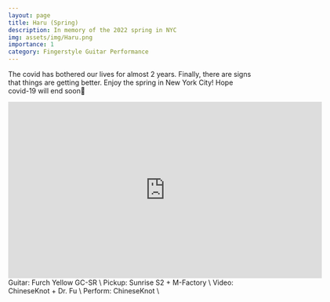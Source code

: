 ```yaml
---
layout: page
title: Haru (Spring)
description: In memory of the 2022 spring in NYC
img: assets/img/Haru.png
importance: 1
category: Fingerstyle Guitar Performance
---
```


The covid has bothered our lives for almost 2 years. Finally, there are signs that things are getting better.
Enjoy the spring in New York City! 
Hope covid-19 will end soon🙏

<iframe width="640" height="360" src="https://www.youtube.com/embed/51iCgXm6D0U" title="YouTube video player" frameborder="0" allow="accelerometer; autoplay; clipboard-write; encrypted-media; gyroscope; picture-in-picture" allowfullscreen></iframe>
Guitar:   Furch Yellow GC-SR \
Pickup: Sunrise S2 + M-Factory \
Video: ChineseKnot + Dr. Fu \
Perform: ChineseKnot \


